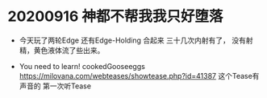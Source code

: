 

# 20200916 神都不帮我我只好堕落

- 今天玩了两轮Edge 还有Edge-Holding  合起来 三十几次内射有了，  没有射精，黄色液体流了些出来。 

- You need to learn! cookedGooseeggs https://milovana.com/webteases/showtease.php?id=41387 这个Tease有声音的 第一次听Tease 
